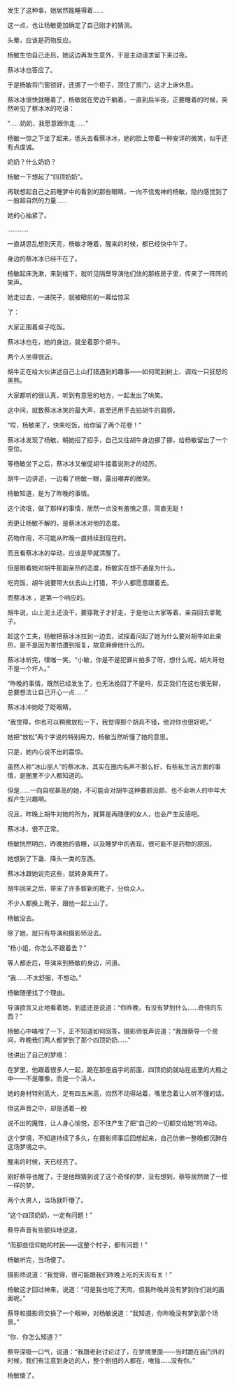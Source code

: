 发生了这种事，她居然能睡得着……

这一点，也让杨敏更加确定了自己刚才的猜测。

头晕，应该是药物反应。

杨敏生怕自己走后，她这边再发生意外，于是主动请求留下来过夜。

蔡冰冰也答应了。

于是杨敏将门窗锁好，还挪了一个柜子，顶住了房门，这才上床休息。

蔡冰冰很快就睡着了，杨敏就在旁边干躺着，一直到后半夜，正要睡着的时候，突然听见了蔡冰冰的呓语：

“……奶奶，我愿意跟你走……”

杨敏一惊之下坐了起来，低头去看蔡冰冰，她的脸上带着一种安详的微笑，似乎还有点虔诚。

奶奶？什么奶奶？

杨敏一下想起了“四顶奶奶”。

再联想起自己之前睡梦中的看到的那些眼睛，一向不信鬼神的杨敏，隐约感觉到了一股超自然的力量……

她的心抽紧了。

…………

一直胡思乱想到天亮，杨敏才睡着，醒来的时候，都已经快中午了。

身边的蔡冰冰已经不在了。

杨敏起床洗漱，来到楼下，就听见隔壁导演他们住的那栋房子里，传来了一阵阵的笑声。

她走过去，一进院子，就被眼前的一幕给惊呆

了：

大家正围着桌子吃饭。

蔡冰冰也在，她的身边，就坐着那个胡牛。

两个人坐得很近。

胡牛正在给大伙讲述自己上山打猎遇到的趣事——如何爬到树上、调戏一只狂怒的黑熊。

大家都听的很认真，听到有意思的地方，一起发出了哄笑。

这中间，就数蔡冰冰笑的最大声，甚至还用手去拍胡牛的肩膀。

“哎，杨敏来了，快来吃饭，给你留了两个花卷！”

蔡冰冰发现了杨敏，朝她招了招手，自己又往胡牛身边挪了挪，给杨敏留出了一个空位。

等杨敏坐下之后，蔡冰冰又催促胡牛接着说刚才的经历。

胡牛一边讲述，一边看了杨敏一眼，露出嘲弄的微笑。

杨敏知道，是为了昨晚的事情。

这个流氓，做了那样的事情，居然一点没有羞愧之意，简直无耻！

而更让杨敏不解的，是蔡冰冰对他的态度。

药物作用，不可能从昨晚一直持续到现在的。

而且看蔡冰冰的举动，应该是早就清醒了。

但是眼看她对胡牛那副亲热的态度，杨敏实在想不通是为什么。

吃完饭，胡牛说要带大伙去山上打猎，不少人都愿意跟着去。

而蔡冰冰 ，是第一个响应的。

胡牛说，山上泥土还没干，要穿靴子才好走，于是他让大家等着，亲自回去拿靴子。

趁这个工夫，杨敏把蔡冰冰拉到一边去，试探着问起了她为什么要对胡牛如此亲热，是不是因为害怕遭到报复，故意麻痹他什么的。

蔡冰冰听完，噗嗤一笑，“小敏，你是不是犯罪片拍多了呀，想什么呢，胡大哥他不是一个坏人。”

“昨晚的事情，既然已经发生了，也无法挽回了不是吗，反正我们在这也很无聊，总要想法让自己开心一点……”

蔡冰冰冲她眨了眨眼睛，

“我觉得，你也可以稍微放松一下，我觉得那个胡兵不错，他对你也很好呢。”

她把“放松”两个字说的特别用力，杨敏当然听懂了她的意思。

只是，她内心说不出的震惊。

虽然人称“冰山丽人”的蔡冰冰，其实在圈内名声不那么好，有些私生活方面的事情，是圈里不少人都知道的。

但是……一向自视甚高的她，不可能会对胡牛这种要颜没颜、也不会哄人的中年大叔产生兴趣啊。

况且，昨晚上胡牛对她的所为，就算是再随便的女人，也会产生反感吧。

蔡冰冰，很不正常。

杨敏恍然明白，昨晚她的昏睡，以及睡梦中的表现，很可能不是药物的原因。

她想到了下蛊、降头一类的东西。

蔡冰冰跟她说完这些，就转身离开了。

胡牛回来之后，带来了许多崭新的靴子，分给众人。

不少人都换上靴子，跟他一起上山了。

杨敏没去。

除了她，就只有导演和摄影师没去。

“杨小姐，你怎么不跟着去？”

等人都走后，导演来到杨敏的身边，问道。

“我……不太舒服，不想动。”

杨敏随便找了个理由。

导演欲言又止地看着她，到底还是说道：“你昨晚，有没有梦到什么……奇怪的东西？”

杨敏心中咯噔了一下，正不知道如何回答，摄影师低声说道：“我跟蔡导一个房间，昨晚我们两人都梦到了那个四顶奶奶……”

他讲出了自己的梦境：

在梦里，他跟着很多人一起，跪在那座庙宇的前面，四顶奶奶就站在庙里的大殿之中——不是雕像，而是一个活人。

她的身材特别高大，足有四五米高，岿然不动得站着，嘴里念着让人听不懂的话。

但这声音之中，却是透着一股

说不出的魔性，让人身心愉悦，忍不住产生了把“自己的一切都交给她”的冲动。

这个梦境，不知道持续了多久，在摄影师事后回想起来，自己仿佛一整晚都沉醉在这场梦境之中。

醒来的时候，天已经亮了。

刚好蔡导也醒了，于是他跟猜到说了这个奇怪的梦，没有想到，蔡导居然做了一模一样的梦。

两个大男人，当场就吓懵了。

“这个四顶奶奶，一定有问题！”

蔡导声音有些颤抖地说道，

“而那些信仰她的村民——这整个村子，都有问题！”

杨敏听完，当场傻了。

摄影师说道：“我觉得，很可能跟我们昨晚上吃的天肉有关！”

杨敏这才回过神来，说道：“可是我也吃了天肉，但我昨晚并没有梦到你们说的画面呢。”

蔡导和摄影师交换了一个眼神，对杨敏说道：“我知道，你昨晚没有梦到那个场景。”

“你、你怎么知道？”

蔡导深吸一口气，说道：“我跟老赵讨论过了，在梦境里面——当时跪在庙门外的时候，我们有注意到身边的人，整个剧组的人都在，唯独……没有你。”

杨敏傻了。
